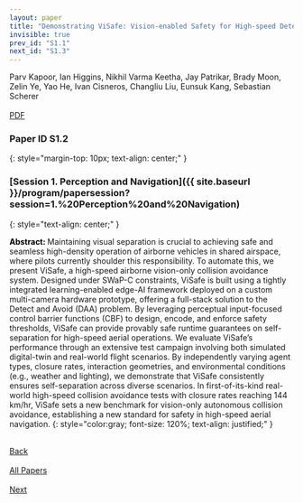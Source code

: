 ```yaml
---
layout: paper
title: "Demonstrating ViSafe: Vision-enabled Safety for High-speed Detect and Avoid"
invisible: true
prev_id: "S1.1"
next_id: "S1.3"
---
```

<div class="paper-authors">
  <div class="paper-author-box">
    <div class="paper-author-name">Parv Kapoor, Ian Higgins, Nikhil Varma Keetha, Jay Patrikar, Brady Moon, Zelin Ye, Yao He, Ivan Cisneros, Changliu Liu, Eunsuk Kang, Sebastian Scherer</div>
    <div class="paper-author-uni"></div>
  </div>
</div>

<div class="paper-pdf-modern">
  <div class="paper-menu-icon">
    <a href="https://www.roboticsproceedings.org/rss25/p542.pdf" title="Download PDF" target="_blank">
      <i class="fa fa-file-pdf-o"></i><br>
      <span class="paper-menu-label">PDF</span>
    </a>
  </div>
</div>

### Paper ID S1.2
{: style="margin-top: 10px; text-align: center;" }

### [Session 1. Perception and Navigation]({{ site.baseurl }}/program/papersession?session=1.%20Perception%20and%20Navigation)
{: style="text-align: center;" }

<b style="color: black;">Abstract: </b>Maintaining visual separation is crucial to achieving safe and seamless high-density operation of airborne vehicles in shared airspace, where pilots currently shoulder this responsibility. To automate this, we present ViSafe, a high-speed airborne vision-only collision avoidance system.  Designed under SWaP-C constraints, ViSafe is built using a tightly integrated learning-enabled edge-AI framework deployed on a custom multi-camera hardware prototype, offering a full-stack solution to the Detect and Avoid (DAA) problem.  By leveraging perceptual input-focused control barrier functions (CBF) to design, encode, and enforce safety thresholds, ViSafe can provide provably safe runtime guarantees on self-separation for high-speed aerial operations. We evaluate ViSafe’s performance through an extensive test campaign involving both simulated digital-twin and real-world flight scenarios.  By independently varying agent types, closure rates, interaction geometries, and environmental conditions (e.g., weather and lighting), we demonstrate that ViSafe consistently ensures self-separation across diverse scenarios.  In first-of-its-kind real-world high-speed collision avoidance tests with closure rates reaching 144 km/hr, ViSafe sets a new benchmark for vision-only autonomous collision avoidance, establishing a new standard for safety in high-speed aerial navigation.
{: style="color:gray; font-size: 120%; text-align: justified;" }

<div class="paper-menu">
  <div class="paper-menu-inner">
    <a href="{{ site.baseurl }}/program/papers/S1.1/" title="Previous Paper">
            <div class="paper-menu-icon">
                <i class="fa fa-chevron-left"></i><br>
                <span class="paper-menu-label">Back</span>
            </div>
        </a>
    <a href="{{ site.baseurl }}/program/papers" title="All Papers">
      <div class="paper-menu-icon">
        <i class="fa fa-list"></i><br>
        <span class="paper-menu-label">All Papers</span>
      </div>
    </a>
    <a href="{{ site.baseurl }}/program/papers/S1.3/" title="Next Paper">
            <div class="paper-menu-icon">
                <i class="fa fa-chevron-right"></i><br>
                <span class="paper-menu-label">Next</span>
            </div>
        </a>
  </div>
</div>
